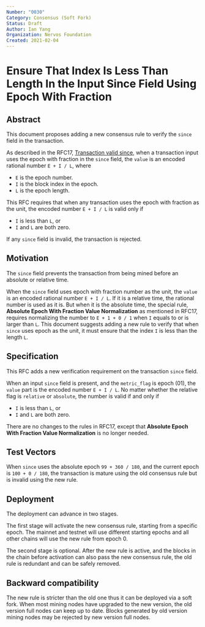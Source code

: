 ```yaml
---
Number: "0030"
Category: Consensus (Soft Fork)
Status: Draft
Author: Ian Yang
Organization: Nervos Foundation
Created: 2021-02-04
---
```


# Ensure That Index Is Less Than Length In the Input Since Field Using Epoch With Fraction

## Abstract

This document proposes adding a new consensus rule to verify the `since` field in the transaction.

As described in the RFC17, [Transaction valid since](../0017-tx-valid-since/0017-tx-valid-since.md), when a transaction input uses the epoch with fraction in the `since` field, the `value` is an encoded rational number `E + I / L`, where

- `E` is the epoch number.
- `I` is the block index in the epoch.
- `L` is the epoch length.

This RFC requires that when any transaction uses the epoch with fraction as the unit, the encoded number `E + I / L` is valid only if

- `I` is less than `L`, or
- `I` and `L` are both zero.

If any `since` field is invalid, the transaction is rejected.

## Motivation

The `since` field prevents the transaction from being mined before an absolute or relative time.

When the `since` field uses epoch with fraction number as the unit, the `value` is an encoded rational number `E + I / L`. If it is a relative time, the rational number is used as it is. But when it is the absolute time, the special rule, **Absolute Epoch With Fraction Value Normalization** as mentioned in RFC17, requires normalizing the number to `E + 1 + 0 / 1` when `I` equals to or is larger than `L`.
This document suggests adding a new rule to verify that when `since` uses epoch as the unit, it must ensure that the index `I` is less than the length `L`.

## Specification

This RFC adds a new verification requirement on the transaction `since` field.

When an input `since` field is present, and the `metric_flag` is epoch (01), the `value` part is the encoded number `E + I / L`. No matter whether the relative flag is `relative` or `absolute`, the number is valid if and only if

- `I` is less than `L`, or
- `I` and `L` are both zero.

There are no changes to the rules in RFC17, except that **Absolute Epoch With Fraction Value Normalization** is no longer needed.

## Test Vectors

When `since` uses the absolute epoch `99 + 360 / 180`, and the current epoch is `100 + 0 / 180`, the transaction is mature using the old consensus rule but is invalid using the new rule.

## Deployment

The deployment can advance in two stages.

The first stage will activate the new consensus rule, starting from a specific epoch. The mainnet and testnet will use different starting epochs and all other chains will use the new rule from epoch 0.

The second stage is optional. After the new rule is active, and the blocks in the chain before activation can also pass the new consensus rule, the old rule is redundant and can be safely removed.

## Backward compatibility

The new rule is stricter than the old one thus it can be deployed via a soft fork. When most mining nodes have upgraded to the new version, the old version full nodes can keep up to date. Blocks generated by old version mining nodes may be rejected by new version full nodes.
